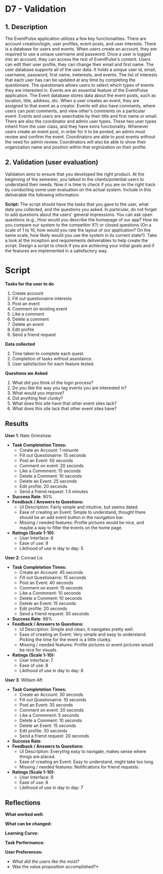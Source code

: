 # D7 - Validation
## 1. Description  
The EventPulse application utilizes a few key functionalities. There are account creation/login, user profiles, event posts, and user interests. There is a database for users and events. When users create an account, they are required to use a unique username and password. Once a user is logged into an account, they can access the rest of EventPulse's content. Users can edit their user profile, they can change their email and first name. The user database supports all of the user data. It holds a unique user id, email, username, password, first name, ineterests, and events. The list of interests that each user has can be updated at any time by completing the questionare. The questionare allows users to select which types of events they are interested in. Events are an essential feature of the EventPulse application. The Event database stores data about the event posts, such as location, title, address, etc. When a user creates an event, they are assigned to that event as a creator. Events will also have comments, where users can post comments, and view other's comments on a particular event. Events and users are searchable by their title and first name or email. There are also the coordinator and admin user types. These two user types inherit from the user class, and they have extra functionality. Whenever users create an event post, in order for it to be posted, an admin must review and confirm the event. Coordinators are able to post events without the need for admin review. Coordinators will also be able to show their organization name and position within that orginization on their profile.  

## 2. Validation (user evaluation)  
Validation aims to ensure that you developed the right product. At the beginning of the semester, you talked to the clients/potential users to understand their needs. Now it is time to check if you are on the right track by conducting some user evaluation on the actual system. Include in this deliverable the following information:

**Script:** The script should have the tasks that you gave to the user, what data you collected, and the questions you asked. In particular, do not forget to add questions about the users' general impressions. You can ask open questions (e.g., How would you describe the homepage of our app? How do you compare our system to the competitor X?) or closed questions (On a scale of 1 to 10, how would you rate the layout of our application? On the same scale, how likely would you use the system in its current state?). Take a look at the inception and requirements deliverables to help create the script. Design a script to check if you are achieving your initial goals and if the features are implemented in a satisfactory way. 

# Script

**Tasks for the user to do**  
1. Create account
2. Fill out questionairre interests
3. Post an event
4. Comment on existing event
5. Like a comment
6. Delete a comment
7. Delete an event
8. Edit profile
9. Send a friend request

**Data collected**  
1. Time taken to complete each quest.
2. Completion of tasks without assistance.
3. User satisfaction for each feature tested.

**Questions we Asked**  
1. What did you think of the login process?
2. Do you like the way you tag events you are interested in?
3. What would you improve?
4. Did anything feel clunky?
5. What does this site have that other event sites lack?
6. What does this site lack that other event sites have?

## Results

**User 1**: Nate Grimshaw
- **Task Completetion Times:**
  - Create an Account: 1 minunte
  - Fill out Questionairre: 15 seconds
  - Post an Event: 50 seconds
  - Comment on event: 20 seconds
  - Like a Commment: 15 seconds
  - Delete a Comment: 10 seconds
  - Delete an Event: 25 seconds
  - Edit profile: 20 seconds
  - Send a friend request: 1.5 minutes
- **Success Rate**: 90%
- **Feedback / Answers to Questions:**
  - UI Description: Fairly simple and intuitive, but seems dated.
  - Ease of creating an Event: Simple to understand, thought there should be an add event button in the navigation bar.
  - Missing / needed features: Profile pictures would be nice, and maybe a way to filter the events on the home page.
- **Ratings (Scale 1-10):**
  - User Interface: 6
  - Ease of use: 9
  - Liklihood of use in day to day: 5
 
**User 2**: Conrad Lis
- **Task Completetion Times:**
  - Create an Account: 45 seconds
  - Fill out Questionairre: 15 seconds
  - Post an Event: 40 seconds
  - Comment on event: 15 seconds
  - Like a Commment: 10 seconds
  - Delete a Comment: 10 seconds
  - Delete an Event: 15 seconds
  - Edit profile: 20 seconds
  - Send a friend request: 30 seconds
- **Success Rate**: 88%
- **Feedback / Answers to Questions:**
  - UI Description: Simple and clean, it navigates pretty well.
  - Ease of creating an Event: Very simple and easy to understand. Picking the time for the event is a little clunky.
  - Missing / needed features: Profile pictures or event pictures would be nice for visuals.
- **Ratings (Scale 1-10):**
  - User Interface: 7
  - Ease of use: 8
  - Liklihood of use in day to day: 6
 
**User 3**: William Aft   
- **Task Completetion Times:**
  - Create an Account: 30 seconds  
  - Fill out Questionairre: 10 seconds  
  - Post an Event: 35 seconds  
  - Comment on event: 20 seconds
  - Like a Commment: 5 seconds
  - Delete a Comment: 10 seconds  
  - Delete an Event: 15 seconds  
  - Edit profile: 30 seconds   
  - Send a friend request: 20 seconds   
- **Success Rate**: 
- **Feedback / Answers to Questions:**
  - UI Description: Everythig easy to navigate, makes sense where things are placed.  
  - Ease of creating an Event: Easy to understand, might take too long.    
  - Missing / needed features: Notifications for friend requests.    
- **Ratings (Scale 1-10):**
  - User Interface: 9  
  - Ease of use: 8  
  - Liklihood of use in day to day: 7  

## Reflections 

**What worked well:**  

**What can be changed:**  

**Learning Curve:**  

**Task Performance:**  

**User Preferences:**
- *What did the users like the most?*
- Was the value proposition accomplished?*  

